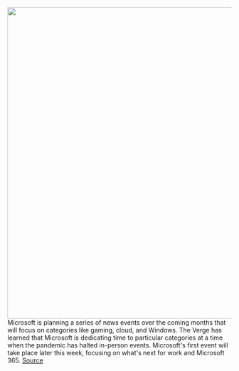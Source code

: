 <img src='https://cdn.vox-cdn.com/thumbor/eE8iID91uW8G8EEPpSXnfKqty7M=/0x0:2040x1360/1200x800/filters:focal(857x517:1183x843)/cdn.vox-cdn.com/uploads/chorus_image/image/68756213/acastro_180226_0001.0.jpg' width='700px' /><br/>
Microsoft is planning a series of news events over the coming months that will focus on categories like gaming, cloud, and Windows. The Verge has learned that Microsoft is dedicating time to particular categories at a time when the pandemic has halted in-person events. Microsoft's first event will take place later this week, focusing on what's next for work and Microsoft 365.
<a href='https://www.theverge.com/2021/2/2/22261997/microsoft-news-events-gaming-cloud-windows'> Source <a/>